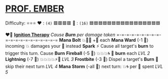 # [**__PROF. EMBER__**](<https://www.youtube.com/watch?v=ZPdk5GaIDjo>)
Difficulty: ⭐⭐⭐
:heart: : `(4)`   :red_square::red_square::red_square::red_square:
:large_blue_diamond: : `(16)` :blue_square::blue_square::blue_square::blue_square::blue_square::blue_square::blue_square::blue_square::blue_square::blue_square::blue_square::blue_square::blue_square::blue_square::blue_square::blue_square:

:heart_on_fire: [**Ignition Therapy**](https://media.discordapp.net/attachments/1056365502101979146/1168052054917398568/Ember.jpg?ex=65505c3f&is=653de73f&hm=b33dcbcc8e89e2093ff3eee238d467df106c3692b3238d39f769e4fd9a7a559a&=)
*Cause __Burn__ per damage taken*
=-=-=-=-=-=-=-=-=-=-=-=-=-=-=-=-=-=-=-=
**Mana Bolt** :boom::dart::twisted_rightwards_arrows: +:large_blue_diamond: each
**Mana Ward** (-1 :large_blue_diamond:) incoming :boom: damages your :large_blue_diamond: instead
**Spark** :zap: Cause all target's __burn__ to trigger this turn. Cause __Burn__
**Fireball** (-5 :large_blue_diamond:) :boom::boom::boom::cyclone: :twisted_rightwards_arrows: __burn__ each *LVL 2*
**Lightning** (-7 :large_blue_diamond:) :boom::boom::boom::boom::zap::no_entry_sign: *LVL 3*
**Frostbite** (-3 :large_blue_diamond:)  Dispel a target's __Burn__ :twisted_rightwards_arrows: skip their next turn *LVL 4*
**Mana Storm** (-all :large_blue_diamond:) next turn: :boom::cyclone: per :large_blue_diamond: spent *LVL 5*
